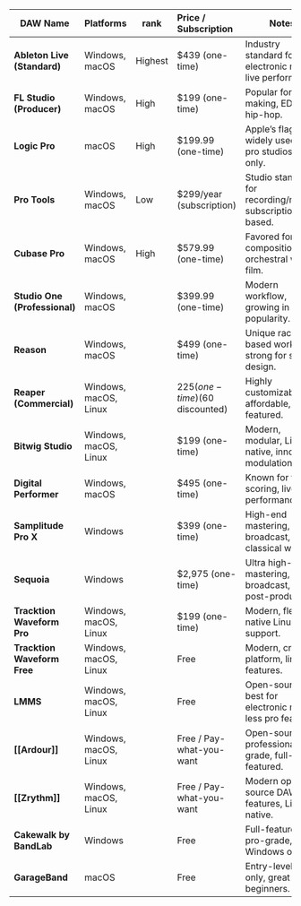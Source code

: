 
| DAW Name                      | Platforms             | rank    | Price / Subscription             | Notes                                                      |
| ----------------------------- | --------------------- | ------- | :------------------------------- | ---------------------------------------------------------- |
| **Ableton Live (Standard)**   | Windows, macOS        | Highest | $439 (one-time)                  | Industry standard for electronic music, live performance.  |
| **FL Studio (Producer)**      | Windows, macOS        | High    | $199 (one-time)                  | Popular for beat-making, EDM, hip-hop.                     |
| **Logic Pro**                 | macOS                 | High    | $199.99 (one-time)               | Apple’s flagship, widely used in pro studios, Mac only.    |
| **Pro Tools**                 | Windows, macOS        | Low     | $299/year (subscription)         | Studio standard for recording/mixing, subscription-based.  |
| **Cubase Pro**                | Windows, macOS        | High    | $579.99 (one-time)               | Favored for composition, orchestral work, film.            |
| **Studio One (Professional)** | Windows, macOS        |         | $399.99 (one-time)               | Modern workflow, growing in popularity.                    |
| **Reason**                    | Windows, macOS        |         | $499 (one-time)                  | Unique rack-based workflow, strong for sound design.       |
| **Reaper (Commercial)**       | Windows, macOS, Linux |         | $225 (one-time) ($60 discounted) | Highly customizable, affordable, full-featured.            |
| **Bitwig Studio**             | Windows, macOS, Linux |         | $199 (one-time)                  | Modern, modular, Linux-native, innovative modulation.      |
| **Digital Performer**         | Windows, macOS        |         | $495 (one-time)                  | Known for film scoring, live performance.                  |
| **Samplitude Pro X**          | Windows               |         | $399 (one-time)                  | High-end mastering, broadcast, and classical work.         |
| **Sequoia**                   | Windows               |         | $2,975 (one-time)                | Ultra high-end mastering, broadcast, and post-production.  |
| **Tracktion Waveform Pro**    | Windows, macOS, Linux |         | $199 (one-time)                  | Modern, flexible, native Linux support.                    |
| **Tracktion Waveform Free**   | Windows, macOS, Linux |         | Free                             | Modern, cross-platform, limited features.                  |
| **LMMS**                      | Windows, macOS, Linux |         | Free                             | Open-source, best for electronic music, less pro features. |
| **[[Ardour]]**                | Windows, macOS, Linux |         | Free / Pay-what-you-want         | Open-source, professional-grade, full-featured.            |
| **[[Zrythm]]**                | Windows, macOS, Linux |         | Free / Pay-what-you-want         | Modern open-source DAW, pro features, Linux-native.        |
| **Cakewalk by BandLab**       | Windows               |         | Free                             | Full-featured, pro-grade, Windows only.                    |
| **GarageBand**                | macOS                 |         | Free                             | Entry-level, Mac only, great for beginners.                |